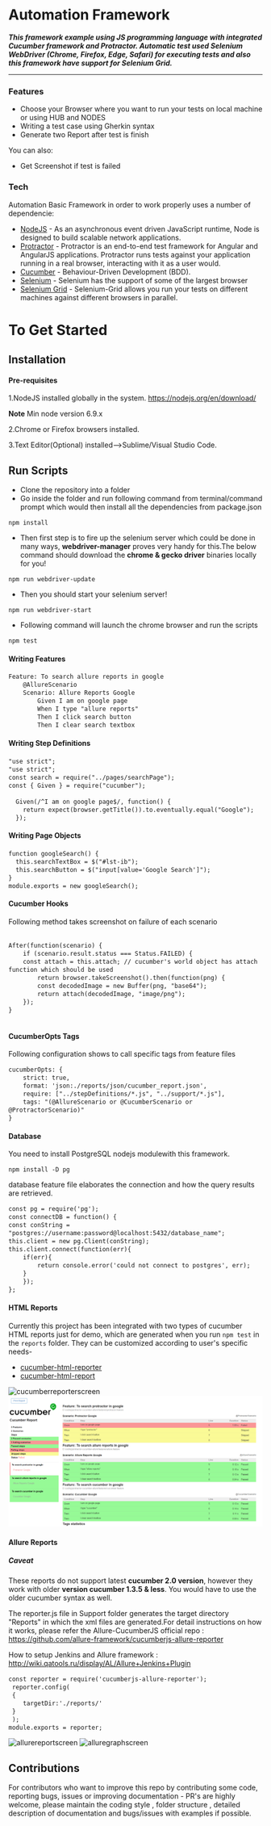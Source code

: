 # Automation Framework

<p>
<i><strong>This framework example using JS programming language with integrated Cucumber framework and Protractor.
Automatic test used Selenium WebDriver (Chrome, Firefox, Edge, Safari) for executing tests and also this
framework have support for Selenium Grid.</strong></i>
</p>

---


### Features

* Choose your Browser where you want to run your tests on local machine or using HUB and NODES
* Writing a test case using Gherkin syntax
* Generate two Report after test is finish 

You can also:

* Get Screenshot if test is failed

### Tech

Automation Basic Framework in order to work properly uses a number of dependencie:

* [NodeJS](https://nodejs.org/en/) - As an asynchronous event driven JavaScript runtime, Node is designed to build scalable network applications.
* [Protractor](https://www.protractortest.org/) - Protractor is an end-to-end test framework for Angular and AngularJS applications. Protractor runs tests against your application running in a real browser, interacting with it as a user would.
* [Cucumber](https://docs.cucumber.io/) - Behaviour-Driven Development (BDD).
* [Selenium](https://www.seleniumhq.org/download/) - Selenium has the support of some of the largest browser
* [Selenium Grid](https://www.seleniumhq.org/docs/07_selenium_grid.jsp) - Selenium-Grid allows you run your tests on different machines against different browsers in parallel.

# To Get Started

## Installation

#### Pre-requisites
1.NodeJS installed globally in the system.
https://nodejs.org/en/download/

**Note** Min node version 6.9.x

2.Chrome or Firefox browsers installed.

3.Text Editor(Optional) installed-->Sublime/Visual Studio Code.

## Run Scripts
* Clone the repository into a folder
* Go inside the folder and run following command from terminal/command prompt which would then install all the dependencies from package.json

```
npm install
```

* Then first step is to fire up the selenium server which could be done in many ways,  **webdriver-manager** proves very handy for this.The below command should download the **chrome & gecko driver** binaries locally for you!

```
npm run webdriver-update
``` 

* Then you should start your selenium server!
```
npm run webdriver-start
```

* Following command will launch the chrome browser and run the scripts

```
npm test
```

#### Writing Features

``` 
Feature: To search allure reports in google
    @AllureScenario
    Scenario: Allure Reports Google
        Given I am on google page
        When I type "allure reports"
        Then I click search button
        Then I clear search textbox
```

#### Writing Step Definitions

```
"use strict";
"use strict";
const search = require("../pages/searchPage");
const { Given } = require("cucumber");

  Given(/^I am on google page$/, function() {
    return expect(browser.getTitle()).to.eventually.equal("Google");
  });
```

#### Writing Page Objects

```
function googleSearch() {
  this.searchTextBox = $("#lst-ib");
  this.searchButton = $("input[value='Google Search']");
}
module.exports = new googleSearch();
```

#### Cucumber Hooks
Following method takes screenshot on failure of each scenario

```     
     
After(function(scenario) {
    if (scenario.result.status === Status.FAILED) {
    const attach = this.attach; // cucumber's world object has attach function which should be used
        return browser.takeScreenshot().then(function(png) {
        const decodedImage = new Buffer(png, "base64");
        return attach(decodedImage, "image/png");
    });
}
       
```

#### CucumberOpts Tags
Following configuration shows to call specific tags from feature files

```     
cucumberOpts: {
    strict: true,
    format: 'json:./reports/json/cucumber_report.json',
    require: ["../stepDefinitions/*.js", "../support/*.js"],
    tags: "(@AllureScenario or @CucumberScenario or @ProtractorScenario)"
}
```

#### Database
You need to install PostgreSQL nodejs modulewith this framework.

```
npm install -D pg
```

database feature file elaborates the connection and how the query results are retrieved.
 
```    
const pg = require('pg');
const connectDB = function() {
const conString = "postgres://username:password@localhost:5432/database_name";
this.client = new pg.Client(conString);
this.client.connect(function(err){
    if(err){
        return console.error('could not connect to postgres', err);
    }
    });
};
```

#### HTML Reports
Currently this project has been integrated with two types of cucumber HTML reports just for demo, which are generated when you run `npm test` in the `reports` folder.
They can be customized according to user's specific needs-
* [cucumber-html-reporter](https://github.com/gkushang/cucumber-html-reporter)
* [cucumber-html-report](https://github.com/leinonen/cucumber-html-report)

![cucumberreporterscreen](https://raw.githubusercontent.com/igniteram/protractor-cucumber-allure/master/images/cucumberReporter.PNG)
![cucumberreportscreen](https://raw.githubusercontent.com/igniteram/protractor-cucumber-allure/master/images/cucumberReport.png)

#### Allure Reports

##### Caveat

These reports do not support latest **cucumber 2.0 version**, however they work with older **version cucumber 1.3.5 & less**. You would have to use the older cucumber syntax as well.

The reporter.js file in Support folder generates the target directory "Reports" in which the xml files are generated.For detail instructions on how it works, please refer the Allure-CucumberJS official repo : https://github.com/allure-framework/cucumberjs-allure-reporter

How to setup Jenkins and Allure framework : http://wiki.qatools.ru/display/AL/Allure+Jenkins+Plugin
>      
    const reporter = require('cucumberjs-allure-reporter');
     reporter.config(
     {
        targetDir:'./reports/'
     }
     );
    module.exports = reporter;

![allurereportscreen](https://raw.githubusercontent.com/igniteram/protractor-cucumber-allure/master/images/allureReport.png)
![alluregraphscreen](https://raw.githubusercontent.com/igniteram/protractor-cucumber-allure/master/images/allureReportGraph.png)

## Contributions
For contributors who want to improve this repo by contributing some code, reporting bugs, issues or improving documentation - PR's are highly welcome, please maintain the coding style , folder structure , detailed description of documentation and bugs/issues with examples if possible.
